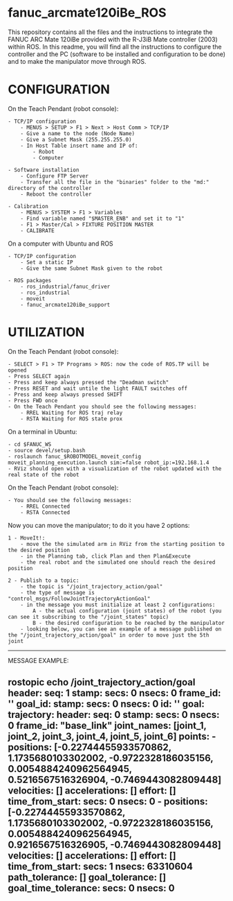 # fanuc_arcmate120iBe_ROS
This repository contains all the files and the instructions to integrate the FANUC ARC Mate 120iBe provided with the R-J3iB Mate controller (2003) within ROS.
In this readme, you will find all the instructions to configure the controller and the PC (software to be installed and configuration to be done) and to make the manipulator move through ROS.

# CONFIGURATION

On the Teach Pendant (robot console):

	- TCP/IP configuration
		- MENUS > SETUP > F1 > Next > Host Comm > TCP/IP
		- Give a name to the node (Node Name)
		- Give a Subnet Mask (255.255.255.0)
		- In Host Table insert name and IP of:
			- Robot
			- Computer

	- Software installation
		- Configure FTP Server
		- Transfer all the file in the "binaries" folder to the "md:" directory of the controller
		- Reboot the controller

	- Calibration
		- MENUS > SYSTEM > F1 > Variables
		- Find variable named "$MASTER_ENB" and set it to "1"
		- F1 > Master/Cal > FIXTURE POSITION MASTER
		- CALIBRATE

On a computer with Ubuntu and ROS

	- TCP/IP configuration
		- Set a static IP
		- Give the same Subnet Mask given to the robot
		
	- ROS packages
		- ros_industrial/fanuc_driver
		- ros_industrial
		- moveit
		- fanuc_arcmate120iBe_support

# UTILIZATION

On the Teach Pendant (robot console):

	- SELECT > F1 > TP Programs > ROS: now the code of ROS.TP will be opened
	- Press SELECT again
	- Press and keep always pressed the "Deadman switch"
	- Press RESET and wait untile the light FAULT switches off
	- Press and keep always pressed SHIFT
	- Press FWD once
	- On the Teach Pendant you should see the following messages:
		- RREL Waiting for ROS traj relay
		- RSTA Waiting for ROS state prox

On a terminal in Ubuntu:

	- cd $FANUC_WS
	- source devel/setup.bash
	- roslaunch fanuc_$ROBOTMODEL_moveit_config moveit_planning_execution.launch sim:=false robot_ip:=192.168.1.4
	- RViz should open with a visualization of the robot updated with the real state of the robot

On the Teach Pendant (robot console):

	- You should see the following messages:
		- RREL Connected
		- RSTA Connected

Now you can move the manipulator; to do it you have 2 options:

	1 - MoveIt!: 
		- move the the simulated arm in RViz from the starting position to the desired position
		- in the Planning tab, click Plan and then Plan&Execute
		- the real robot and the simulated one should reach the desired position

	2 - Publish to a topic:
		- the topic is "/joint_trajectory_action/goal"
		- the type of message is "control_msgs/FollowJointTrajectoryActionGoal"
		- in the message you must initialize at least 2 configurations:
			A - the actual configuration (joint states) of the robot (you can see it subscribing to the "/joint_states" topic)
			B - the desired configuration to be reached by the manipulator
		- looking below, you can see an example of a message published on the "/joint_trajectory_action/goal" in order to move just the 5th joint

-----------------------------------------------------------------------------------------------------------------------------
MESSAGE EXAMPLE:

rostopic echo /joint_trajectory_action/goal 
header: 
  seq: 1
  stamp: 
    secs: 0
    nsecs:         0
  frame_id: ''
goal_id: 
  stamp: 
    secs: 0
    nsecs:         0
  id: ''
goal: 
  trajectory: 
    header: 
      seq: 0
      stamp: 
        secs: 0
        nsecs:         0
      frame_id: "base_link"
    joint_names: [joint_1, joint_2, joint_3, joint_4, joint_5, joint_6]
    points: 
      - 
        positions: [-0.22744455933570862, 1.1735680103302002, -0.9722328186035156, 0.0054884240962564945, 0.5216567516326904, -0.7469443082809448]
        velocities: []
        accelerations: []
        effort: []
        time_from_start: 
          secs: 0
          nsecs:         0
      - 
        positions: [-0.22744455933570862, 1.1735680103302002, -0.9722328186035156, 0.0054884240962564945, 0.9216567516326905, -0.7469443082809448]
        velocities: []
        accelerations: []
        effort: []
        time_from_start: 
          secs: 1
          nsecs:  63310604
  path_tolerance: []
  goal_tolerance: []
  goal_time_tolerance: 
    secs: 0
    nsecs:         0
-----------------------------------------------------------------------------------------------------------------------------
